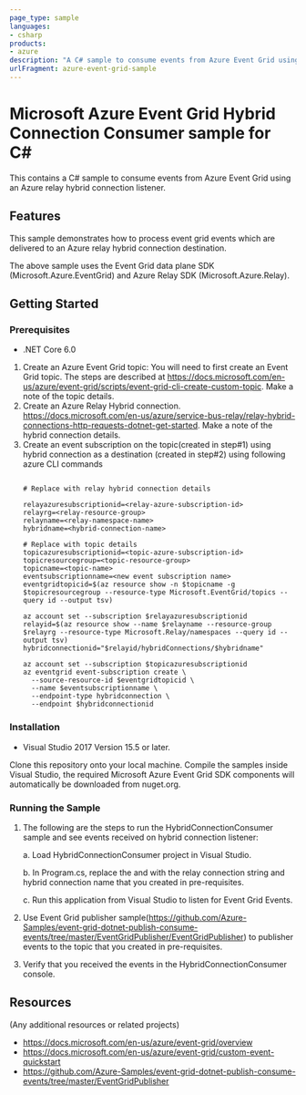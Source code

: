 ```yaml
---
page_type: sample
languages:
- csharp
products:
- azure
description: "A C# sample to consume events from Azure Event Grid using an Azure relay hybrid connection listener."
urlFragment: azure-event-grid-sample
---
```


# Microsoft Azure Event Grid Hybrid Connection Consumer sample for C#

This contains a C# sample to consume events from Azure Event Grid using an Azure relay hybrid connection listener.

## Features

This sample demonstrates how to process event grid events which are delivered to an Azure relay hybrid connection destination.

The above sample uses the Event Grid data plane SDK (Microsoft.Azure.EventGrid) and Azure Relay SDK (Microsoft.Azure.Relay).

## Getting Started

### Prerequisites

- .NET Core 6.0
 1. Create an Azure Event Grid topic: You will need to first create an Event Grid topic. The steps are described at https://docs.microsoft.com/en-us/azure/event-grid/scripts/event-grid-cli-create-custom-topic. Make a note of the topic details. 
 2. Create an Azure Relay Hybrid connection. https://docs.microsoft.com/en-us/azure/service-bus-relay/relay-hybrid-connections-http-requests-dotnet-get-started. Make a note of the hybrid connection details. 
 3. Create an event subscription on the topic(created in step#1) using hybrid connection as a destination (created in step#2) using following azure CLI commands 
    ```azurecli-interactive

    # Replace with relay hybrid connection details

    relayazuresubscriptionid=<relay-azure-subscription-id>
    relayrg=<relay-resource-group>
    relayname=<relay-namespace-name>
    hybridname=<hybrid-connection-name>

    # Replace with topic details
    topicazuresubscriptionid=<topic-azure-subscription-id>
    topicresourcegroup=<topic-resource-group>
    topicname=<topic-name>
    eventsubscriptionname=<new event subscription name>
    eventgridtopicid=$(az resource show -n $topicname -g $topicresourcegroup --resource-type Microsoft.EventGrid/topics --query id --output tsv)
    
    az account set --subscription $relayazuresubscriptionid
    relayid=$(az resource show --name $relayname --resource-group $relayrg --resource-type Microsoft.Relay/namespaces --query id --output tsv)
    hybridconnectionid="$relayid/hybridConnections/$hybridname"

    az account set --subscription $topicazuresubscriptionid
    az eventgrid event-subscription create \
      --source-resource-id $eventgridtopicid \
      --name $eventsubscriptionname \
      --endpoint-type hybridconnection \
      --endpoint $hybridconnectionid

### Installation

- Visual Studio 2017 Version 15.5 or later.

 Clone this repository onto your local machine. Compile the samples inside Visual Studio, the required Microsoft Azure Event Grid SDK components will automatically be downloaded from nuget.org.

 ### Running the Sample

 1. The following are the steps to run the HybridConnectionConsumer sample and see events received on hybrid connection listener:

    a. Load HybridConnectionConsumer project in Visual Studio.

    b. In Program.cs, replace the <relayConnectionString> and <hybridConnectionName> with the relay connection string and hybrid connection name that you created in pre-requisites.

    c. Run this application from Visual Studio to listen for Event Grid Events.

2. Use Event Grid publisher sample(https://github.com/Azure-Samples/event-grid-dotnet-publish-consume-events/tree/master/EventGridPublisher/EventGridPublisher) to publisher events to the topic that you created in pre-requisites.

3. Verify that you received the events in the HybridConnectionConsumer console.
 
## Resources

(Any additional resources or related projects)

- https://docs.microsoft.com/en-us/azure/event-grid/overview
- https://docs.microsoft.com/en-us/azure/event-grid/custom-event-quickstart
- https://github.com/Azure-Samples/event-grid-dotnet-publish-consume-events/tree/master/EventGridPublisher
